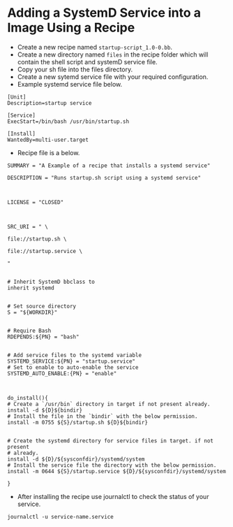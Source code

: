 
# Adding a SystemD Service into a Image Using a Recipe

- Create a new recipe named `startup-script_1.0-0.bb`.
- Create a new directory named `files` in the recipe folder which will contain the shell script and systemD service file.
- Copy your sh file into the files directory.
- Create a new sytemd service file with your required configuration.
- Example systemd service file below.

```
[Unit]
Description=startup service

[Service]
ExecStart=/bin/bash /usr/bin/startup.sh

[Install]
WantedBy=multi-user.target
```

- Recipe file is a below.

```
SUMMARY = "A Example of a recipe that installs a systemd service"

DESCRIPTION = "Runs startup.sh script using a systemd service"

  

LICENSE = "CLOSED"

  

SRC_URI = " \

file://startup.sh \

file://startup.service \

"

  
# Inherit SystemD bbclass to 
inherit systemd

  
# Set source directory
S = "${WORKDIR}"

  
# Require Bash
RDEPENDS:${PN} = "bash"

  
# Add service files to the systemd variable
SYSTEMD_SERVICE:${PN} = "startup.service"
# Set to enable to auto-enable the service
SYSTEMD_AUTO_ENABLE:{PN} = "enable"

  

do_install(){
# Create a `/usr/bin` directory in target if not present already. 
install -d ${D}${bindir}
# Install the file in the `bindir` with the below permission.
install -m 0755 ${S}/startup.sh ${D}${bindir}

  
# Create the systemd directory for service files in target. if not present 
# already.
install -d ${D}/${sysconfdir}/systemd/system
# Install the service file the directory with the below permission.
install -m 0644 ${S}/startup.service ${D}/${sysconfdir}/systemd/system

}
```

- After installing the recipe use journalctl to check the status of your service.
```
journalctl -u service-name.service
```